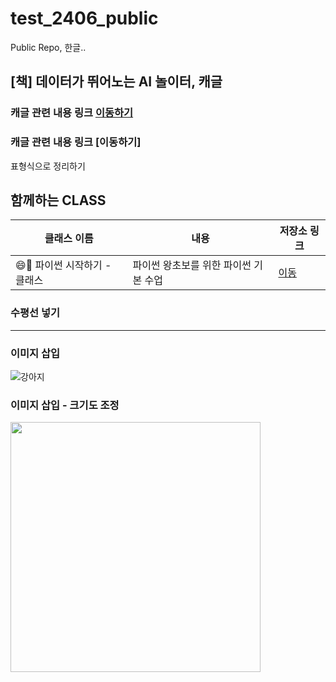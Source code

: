# test_2406_public
Public Repo, 한글..

## [책] 데이터가 뛰어노는 AI 놀이터, 캐글

### 캐글 관련 내용 링크 [이동하기](https://github.com/LDJWJ/KaggleDataAnalysis)

### 캐글 관련 내용 링크 [이동하기]


표형식으로 정리하기 

## 함께하는 CLASS 

| 클래스 이름 | 내용 | 저장소 링크 |
| --- | --- | --- |
| 😄📘 파이썬 시작하기 - 클래스 | 파이썬 왕초보를 위한 파이썬 기본 수업 | [이동](https://github.com/LDJWJ/CLASS_PYTHON_START) |


### 수평선 넣기 
---

### 이미지 삽입 
![강아지](https://health.chosun.com/site/data/img_dir/2024/02/20/2024022002560_0.jpg)

### 이미지 삽입 - 크기도 조정 

<img src = "https://health.chosun.com/site/data/img_dir/2024/02/20/2024022002560_0.jpg" width = "400" height = "400" >
